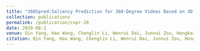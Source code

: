 ```yaml
---
title: "360Spred:Saliency Prediction for 360-Degree Videos Based on 3D Separate Graph Convolutional Networks"
collection: publications
permalink: /publication/cvpr-20
date: 2020-08-1
venue: Qin Yang, Hao Wang, Chenglin Li, Wenrui Dai, Junnui Zou, Hongkai Xiong, Pascal Frossard, “360Spred:Saliency Prediction for 360-Degree Videos Based on 3D Separate Graph Convolutional Networks”, submitted to IEEE Transactions on Multimedia (TMM).
citation: Qin Yang, Hao Wang, Chenglin Li, Wenrui Dai, Junnui Zou, Hongkai Xiong, Pascal Frossard, “360Spred：Saliency Prediction for 360-Degree Videos Based on 3D Separate Graph Convolutional Networks”, submitted to IEEE Transactions on Multimedia (TMM).
---
```


